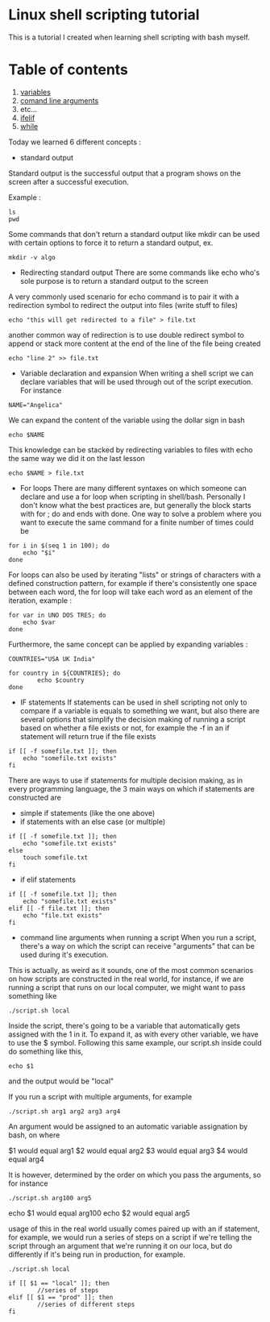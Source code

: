 # Linux shell scripting tutorial
This is a tutorial I created when learning shell scripting with bash myself.

# Table of contents
1. [variables](https://github.com/bash_scripting_tutorial/variables)
2. [comand line arguments](https://github.com/bash_scripting_tutorial/command_line_arguments)
3. etc...
4. [ifelif](https://github.com/angelicamacias/bash_scripting_tutorial/tree/main/ifelif)
5. [while](https://github.com/angelicamacias/bash_scripting_tutorial/tree/main/while)





Today we learned 6 different concepts :


* standard output

Standard output is the successful output that a program shows on the screen after a successful execution.

Example : 
```
ls 
pwd
```


Some commands that don't return a standard output like mkdir can be used with certain options to force it to return a standard output, ex.
```
mkdir -v algo
```


* Redirecting standard output
There are some commands like echo who's sole purpose is to return a standard output to the screen

A very commonly used scenario for echo command is to pair it with a redirection symbol to redirect the output into files (write stuff to files)


```
echo "this will get redirected to a file" > file.txt
```

another common way of redirection is to use double redirect symbol to append or stack more content at the end of the line of the file being created

```
echo "line 2" >> file.txt
```

* Variable declaration and expansion
When writing a shell script we can declare variables that will be used through out of the script execution. For instance

```
NAME="Angelica"
```

We can expand the content of the variable using the dollar sign in bash

```
echo $NAME
```

This knowledge can be stacked by redirecting variables to files with echo the same way we did it on the last lesson

```
echo $NAME > file.txt
```


* For loops
There are many different syntaxes on which someone can declare and use a for loop when scripting in shell/bash. Personally I don't know what the best practices are, but generally the block starts with for ; do and ends with done. One way to solve a problem where you want to execute the same command for a finite number of times could be 

```
for i in $(seq 1 in 100); do
	echo "$i"
done
```

For loops can also be used by iterating "lists" or strings of characters with a defined construction pattern, for example if there's consistently one space between each word, the for loop will take each word as an element of the iteration, example :

```
for var in UNO DOS TRES; do
	echo $var
done
```

Furthermore, the same concept can be applied by expanding variables : 

```
COUNTRIES="USA UK India"

for country in ${COUNTRIES}; do
        echo $country
done
```


* IF statements
If statements can be used in shell scripting not only to compare if a variable is equals to something we want, but also there are several options that simplify the decision making of running a script based on whether a file exists or not, for example the -f in an if statement will return true if the file exists

```
if [[ -f somefile.txt ]]; then
    echo "somefile.txt exists"
fi
```


There are ways to use if statements for multiple decision making, as in every programming language, the 3 main ways on which if statements are constructed are

* simple if statements (like the one above)
* if statements with an else case (or multiple)

```
if [[ -f somefile.txt ]]; then
	echo "somefile.txt exists"
else 
	touch somefile.txt
fi
```


* if elif statements

```
if [[ -f somefile.txt ]]; then
	echo "somefile.txt exists"
elif [[ -f file.txt ]]; then
	echo "file.txt exists"
fi
```



* command line arguments when running a script 
When you run a script, there's a way on which the script can receive "arguments" that can be used during it's execution.

This is actually, as weird as it sounds, one of the most common scenarios on how scripts are constructed in the real world, for instance, if we are running a script that runs on our local computer, we might want to pass something like

```
./script.sh local
```

Inside the script, there's going to be a variable that automatically gets assigned with the 1 in it. To expand it, as with every other variable, we have to use the $ symbol. Following this same example, our script.sh inside could do something like this, 

```
echo $1
```

and the output would be "local"

If you run a script with multiple arguments, for example

```
./script.sh arg1 arg2 arg3 arg4
```

An argument would be assigned to an automatic variable assignation by bash, on where

$1 would equal arg1
$2 would equal arg2
$3 would equal arg3
$4 would equal arg4 


It is however, determined by the order on which you pass the arguments, so for instance

```
./script.sh arg100 arg5
```

echo $1 would equal arg100
echo $2 would equal arg5

usage of this in the real world usually comes paired up with an if statement, for example, we would run a series of steps on a script if we're telling the script through an argument that we're running it on our loca, but do differently if it's being run in production, for example. 

```
./script.sh local
```

```
if [[ $1 == "local" ]]; then
        //series of steps
elif [[ $1 == "prod" ]]; then
        //series of different steps
fi
```
